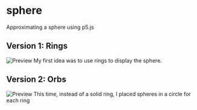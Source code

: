 # sphere
Approximating a sphere using p5.js

## Version 1: Rings
![Preview](rings/preview.gif)
My first idea was to use rings to display the sphere.

## Version 2: Orbs
![Preview](orbs/preview.gif)
This time, instead of a solid ring, I placed spheres in a circle for each ring
